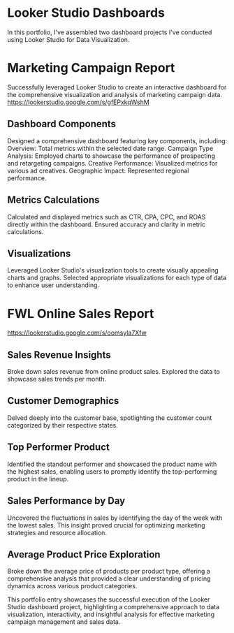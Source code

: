 # Looker Studio Dashboards
In this portfolio, I've assembled two dashboard projects I've conducted using Looker Studio for Data Visualization.

# Marketing Campaign Report 
Successfully leveraged Looker Studio to create an interactive dashboard for the comprehensive visualization and analysis of marketing campaign data.
https://lookerstudio.google.com/s/gfEPxkqWshM

## Dashboard Components
Designed a comprehensive dashboard featuring key components, including:
Overview: Total metrics within the selected date range.
Campaign Type Analysis: Employed charts to showcase the performance of prospecting and retargeting campaigns.
Creative Performance: Visualized metrics for various ad creatives.
Geographic Impact: Represented regional performance.

## Metrics Calculations
Calculated and displayed metrics such as CTR, CPA, CPC, and ROAS directly within the dashboard.
Ensured accuracy and clarity in metric calculations.

## Visualizations
Leveraged Looker Studio's visualization tools to create visually appealing charts and graphs.
Selected appropriate visualizations for each type of data to enhance user understanding.

# FWL Online Sales Report 
https://lookerstudio.google.com/s/oomsyla7Xfw

## Sales Revenue Insights
Broke down sales revenue from online product sales. Explored the data to showcase sales trends per month.

## Customer Demographics
Delved deeply into the customer base, spotlighting the customer count categorized by their respective states.

## Top Performer Product
Identified the standout performer and showcased the product name with the highest sales, enabling users to promptly identify the top-performing product in the lineup.


## Sales Performance by Day
Uncovered the fluctuations in sales by identifying the day of the week with the lowest sales. This insight proved crucial for optimizing marketing strategies and resource allocation.

## Average Product Price Exploration
Broke down the average price of products per product type, offering a comprehensive analysis that provided a clear understanding of pricing dynamics across various product categories.

This portfolio entry showcases the successful execution of the Looker Studio dashboard project, highlighting a comprehensive approach to data visualization, interactivity, and insightful analysis for effective marketing campaign management and sales data.

